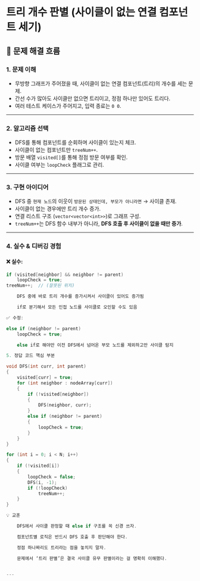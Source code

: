 # 트리 개수 판별 (사이클이 없는 연결 컴포넌트 세기)

## 🧠 문제 해결 흐름

### 1. 문제 이해
- 무방향 그래프가 주어졌을 때, 사이클이 없는 연결 컴포넌트(트리)의 개수를 세는 문제.
- 간선 수가 많아도 사이클만 없으면 트리이고, 정점 하나만 있어도 트리다.
- 여러 테스트 케이스가 주어지고, 입력 종료는 `0 0`.

---

### 2. 알고리즘 선택
- DFS를 통해 컴포넌트를 순회하며 사이클이 있는지 체크.
- 사이클이 없는 컴포넌트만 `treeNum++`.
- 방문 배열 `visited[]`를 통해 정점 방문 여부를 확인.
- 사이클 여부는 `loopCheck` 플래그로 관리.

---

### 3. 구현 아이디어
- DFS 중 `현재 노드`의 이웃이 `방문된 상태인데, 부모가 아니라면` → 사이클 존재.
- 사이클이 없는 경우에만 트리 개수 증가.
- 연결 리스트 구조 (`vector<vector<int>>`)로 그래프 구성.
- `treeNum++`는 DFS 함수 내부가 아니라, **DFS 호출 후 사이클이 없을 때만 증가**.

---

### 4. 실수 & 디버깅 경험

#### ❌ 실수:
```cpp
if (visited[neighbor] && neighbor != parent)
    loopCheck = true;
treeNum++;  // (잘못된 위치)

    DFS 중에 바로 트리 개수를 증가시켜서 사이클이 있어도 증가됨

    if로 분기해서 모든 인접 노드를 사이클로 오인할 수도 있음

✅ 수정:

else if (neighbor != parent)
    loopCheck = true;

    else if로 해야만 이전 DFS에서 넘어온 부모 노드를 제외하고만 사이클 탐지

5. 정답 코드 핵심 부분

void DFS(int curr, int parent)
{
    visited[curr] = true;
    for (int neighbor : nodeArray[curr])
    {
        if (!visited[neighbor])
        {
            DFS(neighbor, curr);
        }
        else if (neighbor != parent)
        {
            loopCheck = true;
        }
    }
}

for (int i = 0; i < N; i++)
{
    if (!visited[i])
    {
        loopCheck = false;
        DFS(i, -1);
        if (!loopCheck)
            treeNum++;
    }
}

💡 교훈

    DFS에서 사이클 판정할 때 else if 구조를 꼭 신경 쓰자.

    컴포넌트별 로직은 반드시 DFS 호출 후 판단해야 한다.

    정점 하나짜리도 트리라는 점을 놓치지 말자.

    문제에서 ‘트리 판별’은 결국 사이클 유무 판별이라는 걸 명확히 이해했다.


---

